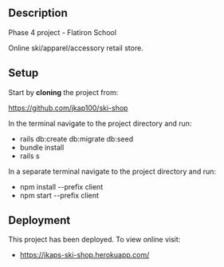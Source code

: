 ## Description

Phase 4 project - Flatiron School

Online ski/apparel/accessory retail store.

## Setup

Start by **cloning** the project from:

https://github.com/jkap100/ski-shop

In the terminal navigate to the project directory and run:

- rails db:create db:migrate db:seed
- bundle install
- rails s

In a separate terminal navigate to the project directory and run:

- npm install --prefix client
- npm start --prefix client

## Deployment

This project has been deployed. To view online visit:

- https://jkaps-ski-shop.herokuapp.com/

